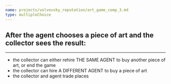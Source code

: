 ```yaml
---
name: projects/volvovsky_reputation/art_game_comp_3.md
type: multipleChoice
---
```


## After the agent chooses a piece of art and the collector sees the result:

---

- the collector can either rehire THE SAME AGENT to buy another piece of art, or end the game
- the collector can hire A DIFFERENT AGENT to buy a piece of art
- the collector and agent trade places
